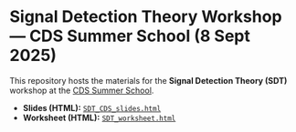 # Signal Detection Theory Workshop — CDS Summer School (8 Sept 2025)

This repository hosts the materials for the **Signal Detection Theory (SDT)** workshop at the [CDS Summer School](https://center-decision-sciences.com/cds-summer-school/).

- **Slides (HTML):** [`SDT_CDS_slides.html`](https://mlisi.xyz/SDT-workshop/SDT_CDS_slides.html)
- **Worksheet (HTML):** [`SDT_worksheet.html`](https://mlisi.xyz/SDT-workshop/SDT_worksheet.html)



